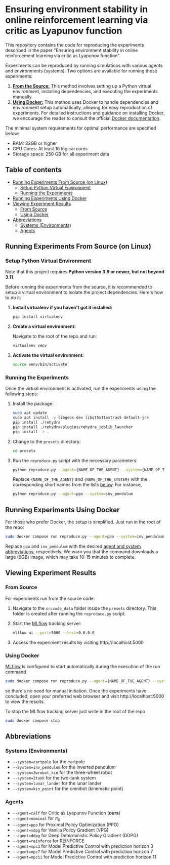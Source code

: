# Ensuring environment stability in online reinforcement learning via critic as Lyapunov function

This repository contains the code for reproducing the experiments described in the paper "Ensuring environment stability in online reinforcement learning via critic as Lyapunov function".

Experiments can be reproduced by running simulations with various agents and environments (systems). Two options are available for running these experiments:

1. [**From the Source:**](#running-experiments-from-source-on-linux) This method involves setting up a Python virtual environment, installing dependencies, and executing the experiments manually.
2. [**Using Docker:**](#running-experiments-using-docker) This method uses Docker to handle dependencies and environment setup automatically, allowing for easy reproduction of experiments. For detailed instructions and guidance on installing Docker, we encourage the reader to consult the official [Docker documentation](https://docs.docker.com/engine/install/). 

The minimal system requirements for optimal performance are specified below:

- RAM: 32GB or higher
- CPU Cores: At least 16 logical cores
- Storage space: 250 GB for all experiment data

## Table of contents

* [Running Experiments From Source (on Linux)](#running-experiments-from-source-on-linux)
  * [Setup Python Virtual Environment](#setup-python-virtual-environment)
  * [Running the Experiments](#running-the-experiments)
* [Running Experiments Using Docker](#running-experiments-using-docker)
* [Viewing Experiment Results](#viewing-experiment-results)
  * [From Source](#from-source)
  * [Using Docker](#using-docker)
* [Abbreviations](#abbreviations)
  * [Systems (Environments)](#systems-environments)
  * [Agents](#agents)

## Running Experiments From Source (on Linux)

### Setup Python Virtual Environment

Note that this project requires **Python version 3.9 or newer, but not beyond 3.11**.

Before running the experiments from the source, it is recommended to setup a virtual environment to isolate the project dependencies. Here's how to do it:

1. **Install virtualenv if you haven't got it installed:**

   ```bash
   pip install virtualenv
   ```
   
2. **Create a virtual environment:**

   Navigate to the root of the repo and run:

   ```bash
   virtualenv venv
   ```
   
3. **Activate the virtual environment:**


   ```bash
   source venv/bin/activate
   ```
  
### Running the Experiments

Once the virtual environment is activated, run the experiments using the following steps:

1. Install the package:

   ```bash
   sudo apt update
   sudo apt install -y libgeos-dev libqt5x11extras5 default-jre
   pip install ./rehydra
   pip install ./rehydra/plugins/rehydra_joblib_launcher
   pip install -e .
   ```

2. Change to the `presets` directory:

   ```bash
   cd presets
   ```
   
3. Run the `reproduce.py` script with the necessary parameters:

   ```bash
   python reproduce.py --agent={NAME_OF_THE_AGENT} --system={NAME_OF_THE_SYSTEM}
   ```
  
   Replace `{NAME_OF_THE_AGENT}` and `{NAME_OF_THE_SYSTEM}` with the corresponding short names from the lists [below](#abbreviations). For instance,
   ```bash
   python reproduce.py --agent=ppo --system=inv_pendulum
   ```



## Running Experiments Using Docker

For those who prefer Docker, the setup is simplified. Just run in the root of the repo:

```bash
sudo docker compose run reproduce.py --agent=ppo --system=inv_pendulum
```

Replace `ppo` and `inv_pendulum` with the desired [agent and system abbreviations](#abbreviations), respectively. We warn you that the command downloads a large (6GB) image, which may take 10-15 minutes to complete.

## Viewing Experiment Results

### From Source

For experiments run from the source code:

1. Navigate to the `srccode_data` folder inside the `presets` directory. This folder is created after running the `reproduce.py` script.
2. Start the [MLflow](https://mlflow.org/) tracking server:

   ```bash
   mlflow ui --port=5000 --host=0.0.0.0
   ```
3. Access the experiment results by visiting http://localhost:5000

### Using Docker

[MLflow](https://mlflow.org/) is configured to start automatically during the execution of the run command 
```bash
sudo docker compose run reproduce.py --agent={NAME_OF_THE_AGENT} --system={NAME_OF_THE_SYSTEM}
```
so there's no need for manual initiation. Once the experiments have concluded, open your preferred web browser and visit http://localhost:5000 to view the results. 

To stop the MLflow tracking server just write in the root of the repo
```bash
sudo docker compose stop
```


## Abbreviations

### Systems (Environments)

- `--system=cartpole` for the cartpole
- `--system=inv_pendulum` for the inverted pendulum
- `--system=3wrobot_kin` for the three-wheel robot
- `--system=2tank` for the two-tank system
- `--system=lunar_lander` for the lunar lander
- `--system=kin_point` for the omnibot (kinematic point)

### Agents

- `--agent=calf` for Critic as Lyapunov Function (**ours**)
- `--agent=nominal` for $\pi_0$ 
- `--agent=ppo` for Proximal Policy Optimization (PPO)
- `--agent=sdpg` for Vanilla Policy Gradient (VPG)
- `--agent=ddpg` for Deep Deterministic Policy Gradient (DDPG)
- `--agent=reinforce` for REINFORCE
- `--agent=mpc3` for Model Predictive Control with prediction horizon 3
- `--agent=mpc7` for Model Predictive Control with prediction horizon 7
- `--agent=mpc11` for Model Predictive Control with prediction horizon 11